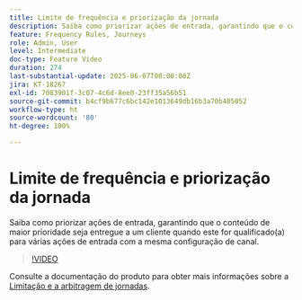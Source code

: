 ```yaml
---
title: Limite de frequência e priorização da jornada
description: Saiba como priorizar ações de entrada, garantindo que o conteúdo de maior prioridade seja entregue a um cliente quando este for qualificado(a) para várias ações de entrada com a mesma configuração de canal.
feature: Frequency Rules, Journeys
role: Admin, User
level: Intermediate
doc-type: Feature Video
duration: 274
last-substantial-update: 2025-06-07T00:00:00Z
jira: KT-18267
exl-id: 7083901f-3c07-4c6d-8ee0-23ff35a56b51
source-git-commit: b4cf9b677c6bc142e1013649db16b3a70b405052
workflow-type: ht
source-wordcount: '80'
ht-degree: 100%

---
```


# Limite de frequência e priorização da jornada

Saiba como priorizar ações de entrada, garantindo que o conteúdo de maior prioridade seja entregue a um cliente quando este for qualificado(a) para várias ações de entrada com a mesma configuração de canal.

>[!VIDEO](https://video.tv.adobe.com/v/3435530/?learn=on&enablevpops)

Consulte a documentação do produto para obter mais informações sobre a [Limitação e a arbitragem de jornadas](https://experienceleague.adobe.com/pt-br/docs/journey-optimizer/using/conflict-prioritization/capping-rules/journey-capping).
